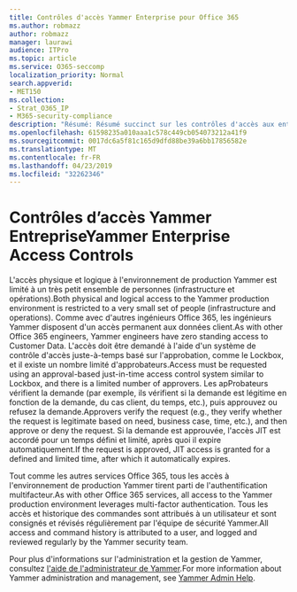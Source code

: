 ```yaml
---
title: Contrôles d'accès Yammer Enterprise pour Office 365
ms.author: robmazz
author: robmazz
manager: laurawi
audience: ITPro
ms.topic: article
ms.service: O365-seccomp
localization_priority: Normal
search.appverid:
- MET150
ms.collection:
- Strat_O365_IP
- M365-security-compliance
description: "Résumé: Résumé succinct sur les contrôles d'accès aux entreprises Yammer dans l'environnement de production."
ms.openlocfilehash: 61598235a010aaa1c578c449cb054073212a41f9
ms.sourcegitcommit: 0017dc6a5f81c165d9dfd88be39a6bb17856582e
ms.translationtype: MT
ms.contentlocale: fr-FR
ms.lasthandoff: 04/23/2019
ms.locfileid: "32262346"
---
```

# <a name="yammer-enterprise-access-controls"></a><span data-ttu-id="08d8c-103">Contrôles d’accès Yammer Entreprise</span><span class="sxs-lookup"><span data-stu-id="08d8c-103">Yammer Enterprise Access Controls</span></span> 

<span data-ttu-id="08d8c-104">L'accès physique et logique à l'environnement de production Yammer est limité à un très petit ensemble de personnes (infrastructure et opérations).</span><span class="sxs-lookup"><span data-stu-id="08d8c-104">Both physical and logical access to the Yammer production environment is restricted to a very small set of people (infrastructure and operations).</span></span> <span data-ttu-id="08d8c-105">Comme avec d'autres ingénieurs Office 365, les ingénieurs Yammer disposent d'un accès permanent aux données client.</span><span class="sxs-lookup"><span data-stu-id="08d8c-105">As with other Office 365 engineers, Yammer engineers have zero standing access to Customer Data.</span></span> <span data-ttu-id="08d8c-106">L'accès doit être demandé à l'aide d'un système de contrôle d'accès juste-à-temps basé sur l'approbation, comme le Lockbox, et il existe un nombre limité d'approbateurs.</span><span class="sxs-lookup"><span data-stu-id="08d8c-106">Access must be requested using an approval-based just-in-time access control system similar to Lockbox, and there is a limited number of approvers.</span></span> <span data-ttu-id="08d8c-107">Les apProbateurs vérifient la demande (par exemple, ils vérifient si la demande est légitime en fonction de la demande, du cas client, du temps, etc.), puis approuvez ou refusez la demande.</span><span class="sxs-lookup"><span data-stu-id="08d8c-107">Approvers verify the request (e.g., they verify whether the request is legitimate based on need, business case, time, etc.), and then approve or deny the request.</span></span> <span data-ttu-id="08d8c-108">Si la demande est approuvée, l'accès JIT est accordé pour un temps défini et limité, après quoi il expire automatiquement.</span><span class="sxs-lookup"><span data-stu-id="08d8c-108">If the request is approved, JIT access is granted for a defined and limited time, after which it automatically expires.</span></span> 

<span data-ttu-id="08d8c-109">Tout comme les autres services Office 365, tous les accès à l'environnement de production Yammer tirent parti de l'authentification multifacteur.</span><span class="sxs-lookup"><span data-stu-id="08d8c-109">As with other Office 365 services, all access to the Yammer production environment leverages multi-factor authentication.</span></span> <span data-ttu-id="08d8c-110">Tous les accès et historique des commandes sont attribués à un utilisateur et sont consignés et révisés régulièrement par l'équipe de sécurité Yammer.</span><span class="sxs-lookup"><span data-stu-id="08d8c-110">All access and command history is attributed to a user, and logged and reviewed regularly by the Yammer security team.</span></span>

<span data-ttu-id="08d8c-111">Pour plus d'informations sur l'administration et la gestion de Yammer, consultez [l'aide de l'administrateur de Yammer](https://support.office.com/article/yammer-–-admin-help-e1464355-1f97-49ac-b2aa-dd320b179dbe?ui=en-US&rs=en-US&ad=US).</span><span class="sxs-lookup"><span data-stu-id="08d8c-111">For more information about Yammer administration and management, see [Yammer Admin Help](https://support.office.com/article/yammer-–-admin-help-e1464355-1f97-49ac-b2aa-dd320b179dbe?ui=en-US&rs=en-US&ad=US).</span></span>